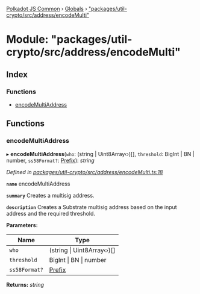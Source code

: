 [Polkadot JS Common](../README.md) › [Globals](../globals.md) › ["packages/util-crypto/src/address/encodeMulti"](_packages_util_crypto_src_address_encodemulti_.md)

# Module: "packages/util-crypto/src/address/encodeMulti"

## Index

### Functions

* [encodeMultiAddress](_packages_util_crypto_src_address_encodemulti_.md#encodemultiaddress)

## Functions

###  encodeMultiAddress

▸ **encodeMultiAddress**(`who`: (string | Uint8Array‹›)[], `threshold`: BigInt | BN | number, `ss58Format?`: [Prefix](_packages_util_crypto_src_address_types_.md#prefix)): *string*

*Defined in [packages/util-crypto/src/address/encodeMulti.ts:18](https://github.com/polkadot-js/common/blob/2f7d5cd4/packages/util-crypto/src/address/encodeMulti.ts#L18)*

**`name`** encodeMultiAddress

**`summary`** Creates a multisig address.

**`description`** 
Creates a Substrate multisig address based on the input address and the required threshold.

**Parameters:**

Name | Type |
------ | ------ |
`who` | (string &#124; Uint8Array‹›)[] |
`threshold` | BigInt &#124; BN &#124; number |
`ss58Format?` | [Prefix](_packages_util_crypto_src_address_types_.md#prefix) |

**Returns:** *string*
